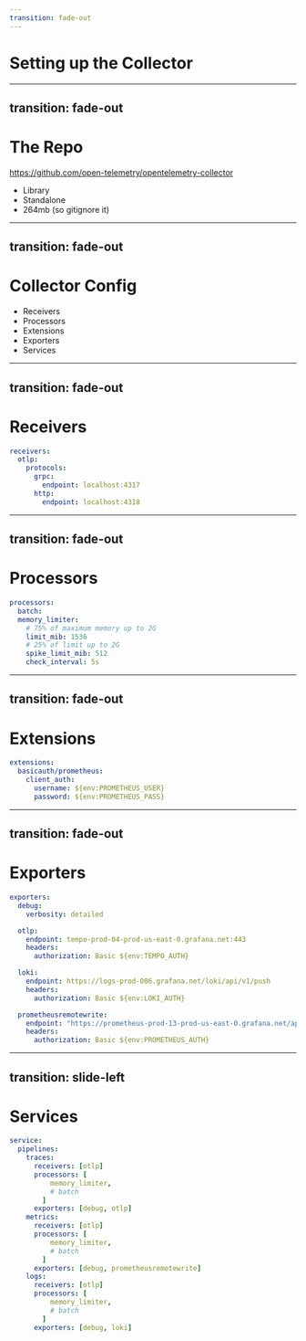 ```yaml
---
transition: fade-out
---
```


# Setting up the Collector

---
transition: fade-out
---

# The Repo

https://github.com/open-telemetry/opentelemetry-collector

- Library
- Standalone
- 264mb (so gitignore it)

---
transition: fade-out
---

# Collector Config

- Receivers
- Processors
- Extensions
- Exporters
- Services

---
transition: fade-out
---

# Receivers

```yaml
receivers:
  otlp:
    protocols:
      grpc:
        endpoint: localhost:4317
      http:
        endpoint: localhost:4318
```

---
transition: fade-out
---

# Processors

```yaml
processors:
  batch:
  memory_limiter:
    # 75% of maximum memory up to 2G
    limit_mib: 1536
    # 25% of limit up to 2G
    spike_limit_mib: 512
    check_interval: 5s
```

---
transition: fade-out
---

# Extensions

```yaml
extensions:
  basicauth/prometheus:
    client_auth:
      username: ${env:PROMETHEUS_USER}
      password: ${env:PROMETHEUS_PASS}
```

---
transition: fade-out
---

# Exporters

```yaml
exporters:
  debug:
    verbosity: detailed

  otlp:
    endpoint: tempo-prod-04-prod-us-east-0.grafana.net:443
    headers:
      authorization: Basic ${env:TEMPO_AUTH}

  loki:
    endpoint: https://logs-prod-006.grafana.net/loki/api/v1/push
    headers:
      authorization: Basic ${env:LOKI_AUTH}

  prometheusremotewrite:
    endpoint: "https://prometheus-prod-13-prod-us-east-0.grafana.net/api/prom/push"
    headers:
      authorization: Basic ${env:PROMETHEUS_AUTH}
```

---
transition: slide-left
---

# Services

```yaml
service:
  pipelines:
    traces:
      receivers: [otlp]
      processors: [
          memory_limiter,
          # batch
        ]
      exporters: [debug, otlp]
    metrics:
      receivers: [otlp]
      processors: [
          memory_limiter,
          # batch
        ]
      exporters: [debug, prometheusremotewrite]
    logs:
      receivers: [otlp]
      processors: [
          memory_limiter,
          # batch
        ]
      exporters: [debug, loki]
```
